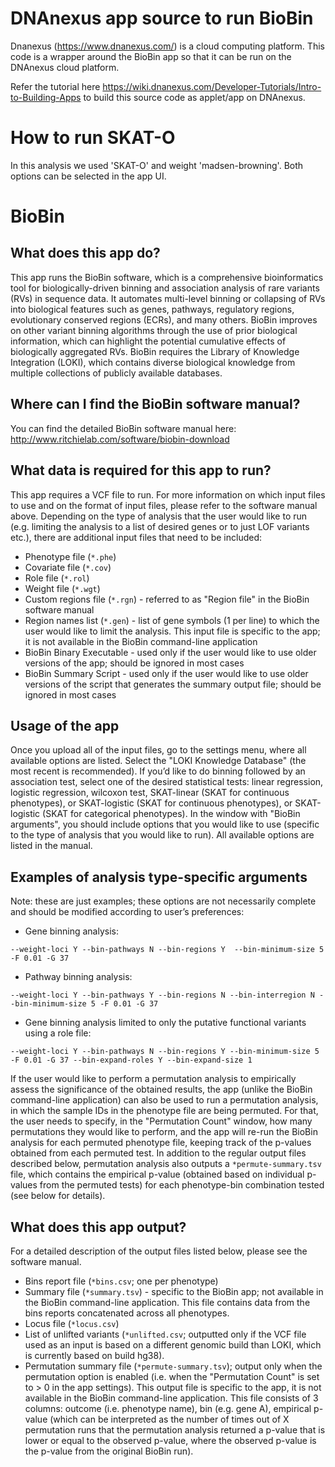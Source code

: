 # DNAnexus app source to run BioBin

Dnanexus (https://www.dnanexus.com/) is a cloud computing platform. This code is a wrapper around the BioBin app so that it can be run on the DNAnexus cloud platform.

Refer the tutorial here https://wiki.dnanexus.com/Developer-Tutorials/Intro-to-Building-Apps to build this source code as applet/app on DNAnexus.

# How to run SKAT-O

In this analysis we used 'SKAT-O' and weight 'madsen-browning'. Both options can be selected in the app UI.

# BioBin

## What does this app do?
This app runs the BioBin software, which is a comprehensive bioinformatics tool for biologically-driven binning and association analysis of rare variants (RVs) in sequence data. It automates multi-level binning or collapsing of RVs into biological features such as genes, pathways, regulatory regions, evolutionary conserved regions (ECRs), and many others. BioBin improves on other variant binning algorithms through the use of prior biological information, which can highlight the potential cumulative effects of biologically aggregated RVs. BioBin requires the Library of Knowledge Integration (LOKI), which contains diverse biological knowledge from multiple collections of publicly available databases. 

## Where can I find the BioBin software manual?
You can find the detailed BioBin software manual here: http://www.ritchielab.com/software/biobin-download

## What data is required for this app to run?
This app requires a VCF file to run. For more information on which input files to use and on the format of input files, please refer to the software manual above. Depending on the type of analysis that the user would like to run (e.g. limiting the analysis to a list of desired genes or to just LOF variants etc.), there are additional
input files that need to be included:
  - Phenotype file (`*.phe`)
  - Covariate file (`*.cov`)
  - Role file (`*.rol`)
  - Weight file (`*.wgt`)
  - Custom regions file (`*.rgn`) - referred to as "Region file" in the BioBin software manual
  - Region names list (`*.gen`) - list of gene symbols (1 per line) to which the user would like to limit the analysis. This input file is specific to the app; it is not available in the BioBin command-line application
  - BioBin Binary Executable - used only if the user would like to use older versions of the app; should be ignored in most cases
  - BioBin Summary Script - used only if the user would like to use older versions of the script that generates the summary output file; should be ignored in most cases

## Usage of the app
Once you upload all of the input files, go to the settings menu, where all available options are listed. Select the "LOKI Knowledge Database" (the most recent is recommended). If you’d like to do binning followed by an association test, select one of the desired statistical tests: linear regression, logistic regression, wilcoxon test, SKAT-linear (SKAT for continuous phenotypes), or SKAT-logistic (SKAT for continuous phenotypes), or SKAT-logistic (SKAT for categorical phenotypes). In the window with "BioBin arguments", you should include options that you would like to use (specific to the type of analysis that you would like to run). All available options are listed in the manual.

## Examples of analysis type-specific arguments 
Note: these are just examples; these options are not necessarily complete and should be modified according to user’s preferences:
  - Gene binning analysis:
  ```
  --weight-loci Y --bin-pathways N --bin-regions Y  --bin-minimum-size 5 -F 0.01 -G 37
  ```
  - Pathway binning analysis:
  ```
  --weight-loci Y --bin-pathways Y --bin-regions N --bin-interregion N --bin-minimum-size 5 -F 0.01 -G 37
  ```
  - Gene binning analysis limited to only the putative functional variants using a role file:
  ```
  --weight-loci Y --bin-pathways N --bin-regions Y --bin-minimum-size 5 -F 0.01 -G 37 --bin-expand-roles Y --bin-expand-size 1
  ```

If the user would like to perform a permutation analysis to empirically assess the significance of the obtained results, the app (unlike the BioBin command-line application) can also be used to run a permutation analysis, in which the sample IDs in the phenotype file are being permuted. For that, the user needs to specify, in the "Permutation Count" window, how many permutations they would like to perform, and the app will re-run the BioBin analysis for each permuted phenotype
file, keeping track of the p-values obtained from each permuted test. In addition to the regular output files described below, permutation analysis also outputs a `*permute-summary.tsv` file, which contains the empirical p-value (obtained based on individual p-values from the permuted tests) for each phenotype-bin combination tested (see below for details).

## What does this app output?
For a detailed description of the output files listed below, please see the software manual.
  - Bins report file (`*bins.csv`; one per phenotype)
  - Summary file (`*summary.tsv`) - specific to the BioBin app; not available in the BioBin command-line application. This file contains data from the bins reports concatenated across all phenotypes.
  - Locus file (`*locus.csv`)
  - List of unlifted variants (`*unlifted.csv`; outputted only if the VCF file used as an input is based on a different genomic build than LOKI, which is currently based on build hg38).
  - Permutation summary file (`*permute-summary.tsv`); output only when the permutation option is enabled (i.e. when the "Permutation Count" is set to > 0 in the app settings). This output file is specific to the app, it is not available in the BioBin command-line application. This file consists of 3 columns: outcome (i.e. phenotype name), bin (e.g. gene A), empirical p-value (which can be interpreted as the number of times out of X permutation runs that the permutation analysis returned a p-value that is lower or equal to the observed p-value, where the observed p-value is the p-value from the original BioBin run).
